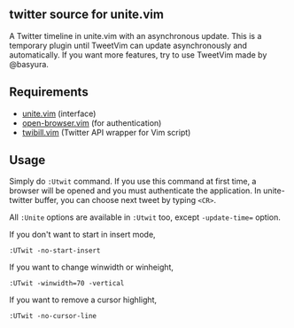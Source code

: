 ## twitter source for unite.vim

A Twitter timeline in unite.vim with an asynchronous update.
This is a temporary plugin until TweetVim can update asynchronously and automatically.
If you want more features, try to use TweetVim made by @basyura.

## Requirements

- [unite.vim](https://github.com/Shougo/unite.vim) (interface)
- [open-browser.vim](https://github.com/tyru/open-browser.vim) (for authentication)
- [twibill.vim](https://github.com/basyura/twibill.vim) (Twitter API wrapper for Vim script)

## Usage

Simply do `:Utwit` command.
If you use this command at first time, a browser will be opened and you must authenticate the application.
In unite-twitter buffer, you can choose next tweet by typing `<CR>`.

All `:Unite` options are available in `:Utwit` too, except `-update-time=` option.

If you don't want to start in insert mode,

    :UTwit -no-start-insert

If you want to change winwidth or winheight,

    :UTwit -winwidth=70 -vertical

If you want to remove a cursor highlight,

    :UTwit -no-cursor-line
